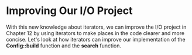 # Improving Our I/O Project

With this new knowledge about iterators, we can improve the I/O project in Chapter 12 by using
iterators to make places in the code clearer and more concise. Let's look at how iterators can
improve our implementation of the **Config::build** function and the **search** function.
